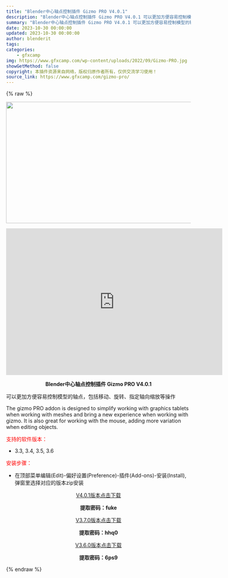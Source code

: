 ```yaml
---
title: "Blender中心轴点控制插件 Gizmo PRO V4.0.1"
description: "Blender中心轴点控制插件 Gizmo PRO V4.0.1 可以更加方便容易控制模型的轴点，包括移动、旋转、指定轴向缩放等操作 The gizmo PRO addon is designed t..."
summary: "Blender中心轴点控制插件 Gizmo PRO V4.0.1 可以更加方便容易控制模型的轴点，包括移动、旋转、指定轴向缩放等操作 The gizmo PRO addon is designed t..."
date: 2023-10-30 00:00:00
updated: 2023-10-30 00:00:00
author: blenderit
tags: 
categories:
    - gfxcamp
img: https://www.gfxcamp.com/wp-content/uploads/2022/09/Gizmo-PRO.jpg
showGetMethod: false
copyright: 本插件资源来自网络，版权归原作者所有，仅供交流学习使用！
source_link: https://www.gfxcamp.com/gizmo-pro/
---
```


{% raw %}
<div><p><img decoding="async" class="aligncenter size-full wp-image-106803" src="https://www.gfxcamp.com/wp-content/uploads/2022/09/Gizmo-PRO.jpg" data-src="https://www.gfxcamp.com/wp-content/uploads/2022/09/Gizmo-PRO.jpg" alt="" width="590" height="331" data-srcset="https://www.gfxcamp.com/wp-content/uploads/2022/09/Gizmo-PRO.jpg 590w, https://www.gfxcamp.com/wp-content/uploads/2022/09/Gizmo-PRO-150x84.jpg 150w" data-sizes="(max-width: 590px) 100vw, 590px"></p><p style="text-align: center;"><iframe loading="lazy" src="https://player.youku.com/embed/XNTkwMDY3MTA3Ng==" width="590" height="400" frameborder="0" allowfullscreen="allowfullscreen" data-mce-fragment="1"></iframe></p><p style="text-align: center;"><strong>Blender中心轴点控制插件 Gizmo PRO V4.0.1</strong></p><p>可以更加方便容易控制模型的轴点，包括移动、旋转、指定轴向缩放等操作</p><p>The gizmo PRO addon is designed to simplify working with graphics tablets when working with meshes and bring a new experience when working with gizmo. It is also great for working with the mouse, adding more variation when editing objects.</p><p><span style="color: #ff0000;">支持的软件版本：</span></p><ul>
<li>3.3, 3.4, 3.5, 3.6</li>
</ul><p style="text-align: left;"><span style="color: #ff0000;">安装步骤：</span></p><ul>
<li>在顶部菜单编辑(Edit)-偏好设置(Preference)-插件(Add-ons)-安装(Install),弹窗里选择对应的版本zip安装</li>
</ul><p style="text-align: center;"><a class="maxbutton-3 maxbutton maxbutton-baidu" target="_blank" rel="noopener" href="https://pan.baidu.com/s/1vpocqCQXRzi0va2_e5kzwg?pwd=fuke"><span class="mb-text">V4.0.1版本点击下载</span></a></p><p style="text-align: center;"><strong>提取密码：fuke</strong></p><p style="text-align: center;"><a class="maxbutton-3 maxbutton maxbutton-baidu" target="_blank" rel="noopener" href="https://pan.baidu.com/s/1tkHpmZoh1t57D6fhhJXhWA?pwd=hhq0"><span class="mb-text">V3.7.0版本点击下载</span></a></p><p style="text-align: center;"><strong>提取密码：hhq0</strong></p><p style="text-align: center;"><a class="maxbutton-3 maxbutton maxbutton-baidu" target="_blank" rel="noopener" href="https://pan.baidu.com/s/1agcv7tOlIQI9wasMLpeTEQ?pwd=6ps9"><span class="mb-text">V3.6.0版本点击下载</span></a></p><p style="text-align: center;"><strong>提取密码：6ps9</strong></p></div>
<div style="display: none">gfxcamp</div>
{% endraw %}
